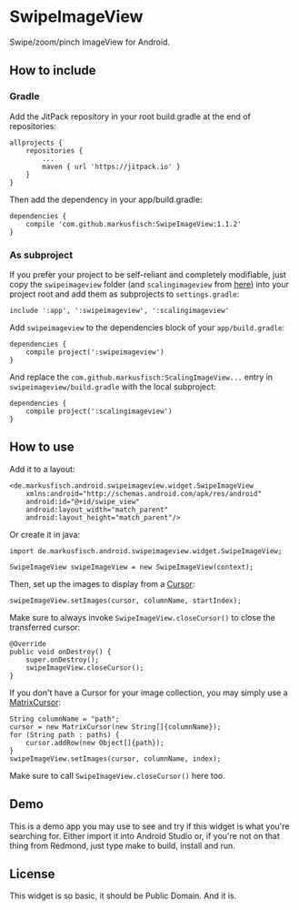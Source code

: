 # SwipeImageView

Swipe/zoom/pinch ImageView for Android.

How to include
--------------

### Gradle

Add the JitPack repository in your root build.gradle at the end of
repositories:

	allprojects {
		repositories {
			...
			maven { url 'https://jitpack.io' }
		}
	}

Then add the dependency in your app/build.gradle:

	dependencies {
		compile 'com.github.markusfisch:SwipeImageView:1.1.2'
	}

### As subproject

If you prefer your project to be self-reliant and completely modifiable,
just copy the `swipeimageview` folder (and `scalingimageview` from
[here][scalingimageview]) into your project root and add them as
subprojects to `settings.gradle`:

	include ':app', ':swipeimageview', ':scalingimageview'

Add `swipeimageview` to the dependencies block of your `app/build.gradle`:

	dependencies {
		compile project(':swipeimageview')
	}

And replace the `com.github.markusfisch:ScalingImageView...` entry in
`swipeimageview/build.gradle` with the local subproject:

	dependencies {
		compile project(':scalingimageview')
	}

How to use
----------

Add it to a layout:

	<de.markusfisch.android.swipeimageview.widget.SwipeImageView
		xmlns:android="http://schemas.android.com/apk/res/android"
		android:id="@+id/swipe_view"
		android:layout_width="match_parent"
		android:layout_height="match_parent"/>

Or create it in java:

	import de.markusfisch.android.swipeimageview.widget.SwipeImageView;

	SwipeImageView swipeImageView = new SwipeImageView(context);

Then, set up the images to display from a [Cursor][cursor]:

	swipeImageView.setImages(cursor, columnName, startIndex);

Make sure to always invoke `SwipeImageView.closeCursor()` to close the
transferred cursor:

	@Override
	public void onDestroy() {
		super.onDestroy();
		swipeImageView.closeCursor();
	}

If you don't have a Cursor for your image collection, you may simply use
a [MatrixCursor][matrixcursor]:

	String columnName = "path";
	cursor = new MatrixCursor(new String[]{columnName});
	for (String path : paths) {
		cursor.addRow(new Object[]{path});
	}
	swipeImageView.setImages(cursor, columnName, index);

Make sure to call `SwipeImageView.closeCursor()` here too.

Demo
----

This is a demo app you may use to see and try if this widget is what
you're searching for. Either import it into Android Studio or, if you're
not on that thing from Redmond, just type make to build, install and run.

License
-------

This widget is so basic, it should be Public Domain. And it is.

[scalingimageview]: https://github.com/markusfisch/ScalingImageView
[cursor]: https://developer.android.com/reference/android/database/Cursor.html
[matrixcursor]: https://developer.android.com/reference/android/database/MatrixCursor.html

